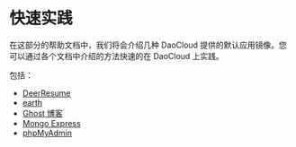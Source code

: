 # 快速实践

在这部分的帮助文档中，我们将会介绍几种 DaoCloud 提供的默认应用镜像。您可以通过各个文档中介绍的方法快速的在 DaoCloud 上实践。

包括：

* [DeerResume](deer-resume.md)
* [earth](earth.md)
* [Ghost 博客](ghost-blog.md)
* [Mongo Express](mongo-express.md)
* [phpMyAdmin](phpmyadmin.md)
